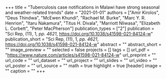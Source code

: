 +++
title = "Tuberculosis case notifications in Malawi have strong seasonal and weather-related trends"
date = "2021-01-01"
authors = ["Amir Kirolos", "Deus Thindwa", "McEwen Khundi", "Rachael M. Burke", "Marc Y. R. Henrion", "Itaru Nakamura", "Titus H. Divala", "Marriott Nliwasa", "Elizabeth L. Corbett", "Peter MacPherson"]
publication_types = ["2"]
publication = "Sci Rep, (11), 1, _pp. 4621_, https://doi.org/10.1038/s41598-021-84124-w"
publication_short = "Sci Rep, (11), 1, _pp. 4621_, https://doi.org/10.1038/s41598-021-84124-w"
abstract = ""
abstract_short = ""
image_preview = ""
selected = false
projects = []
tags = []
url_pdf = "https://www.nature.com/articles/s41598-021-84124-w"
url_preprint = ""
url_code = ""
url_dataset = ""
url_project = ""
url_slides = ""
url_video = ""
url_poster = ""
url_source = ""
math = true
highlight = true
[header]
image = ""
caption = ""
+++
